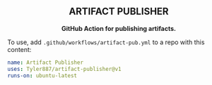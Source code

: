 <div align=center>
  <h2>ARTIFACT PUBLISHER</h2>

  <b>GitHub Action for publishing artifacts.</b>
</div>

To use, add `.github/workflows/artifact-pub.yml` to a repo with this content:
```yaml
name: Artifact Publisher
uses: Tyler887/artifact-publisher@v1
runs-on: ubuntu-latest
```
